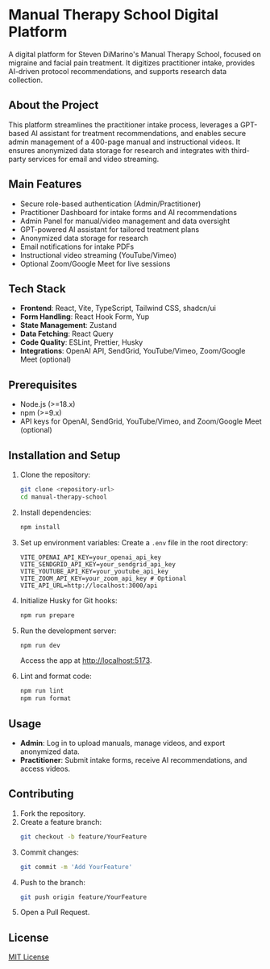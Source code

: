 # Manual Therapy School Digital Platform

A digital platform for Steven DiMarino's Manual Therapy School, focused on migraine and facial pain treatment. It digitizes practitioner intake, provides AI-driven protocol recommendations, and supports research data collection.

## About the Project

This platform streamlines the practitioner intake process, leverages a GPT-based AI assistant for treatment recommendations, and enables secure admin management of a 400-page manual and instructional videos. It ensures anonymized data storage for research and integrates with third-party services for email and video streaming.

## Main Features

- Secure role-based authentication (Admin/Practitioner)
- Practitioner Dashboard for intake forms and AI recommendations
- Admin Panel for manual/video management and data oversight
- GPT-powered AI assistant for tailored treatment plans
- Anonymized data storage for research
- Email notifications for intake PDFs
- Instructional video streaming (YouTube/Vimeo)
- Optional Zoom/Google Meet for live sessions

## Tech Stack

- **Frontend**: React, Vite, TypeScript, Tailwind CSS, shadcn/ui
- **Form Handling**: React Hook Form, Yup
- **State Management**: Zustand
- **Data Fetching**: React Query
- **Code Quality**: ESLint, Prettier, Husky
- **Integrations**: OpenAI API, SendGrid, YouTube/Vimeo, Zoom/Google Meet (optional)

## Prerequisites

- Node.js (>=18.x)
- npm (>=9.x)
- API keys for OpenAI, SendGrid, YouTube/Vimeo, and Zoom/Google Meet (optional)

## Installation and Setup

1. Clone the repository:
   ```bash
   git clone <repository-url>
   cd manual-therapy-school
   ```

2. Install dependencies:
   ```bash
   npm install
   ```

3. Set up environment variables:
   Create a `.env` file in the root directory:
   ```env
   VITE_OPENAI_API_KEY=your_openai_api_key
   VITE_SENDGRID_API_KEY=your_sendgrid_api_key
   VITE_YOUTUBE_API_KEY=your_youtube_api_key
   VITE_ZOOM_API_KEY=your_zoom_api_key # Optional
   VITE_API_URL=http://localhost:3000/api
   ```

4. Initialize Husky for Git hooks:
   ```bash
   npm run prepare
   ```

5. Run the development server:
   ```bash
   npm run dev
   ```
   Access the app at [http://localhost:5173](http://localhost:5173).

6. Lint and format code:
   ```bash
   npm run lint
   npm run format
   ```

## Usage

- **Admin**: Log in to upload manuals, manage videos, and export anonymized data.
- **Practitioner**: Submit intake forms, receive AI recommendations, and access videos.

## Contributing

1. Fork the repository.
2. Create a feature branch:
   ```bash
   git checkout -b feature/YourFeature
   ```
3. Commit changes:
   ```bash
   git commit -m 'Add YourFeature'
   ```
4. Push to the branch:
   ```bash
   git push origin feature/YourFeature
   ```
5. Open a Pull Request.

## License

[MIT License](LICENSE)